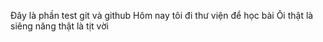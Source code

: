 Đây là phần test git và github
Hôm nay tôi đi thư viện để học bài 
Ôi thật là siêng năng thật là tịt vời
